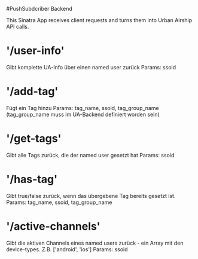 #PushSubdcriber Backend

This Sinatra App receives client requests and turns them into Urban Airship API calls.

# '/user-info'
Gibt komplette UA-Info über einen named user zurück
Params: ssoid

# '/add-tag'
Fügt ein Tag hinzu
Params: tag_name, ssoid, tag_group_name (tag_group_name muss im UA-Backend definiert worden sein)

# '/get-tags'
Gibt alle Tags zurück, die der named user gesetzt hat 
Params: ssoid

# '/has-tag'
Gibt true/false zurück, wenn das übergebene Tag bereits gesetzt ist.
Params: tag_name, ssoid, tag_group_name

# '/active-channels'
Gibt die aktiven Channels eines named users zurück - ein Array mit den device-types. Z.B. ['android', 'ios']
Params: ssoid